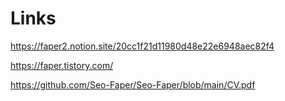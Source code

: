 <h1>
  Links
</h1>

https://faper2.notion.site/20cc1f21d11980d48e22e6948aec82f4

https://faper.tistory.com/

https://github.com/Seo-Faper/Seo-Faper/blob/main/CV.pdf

